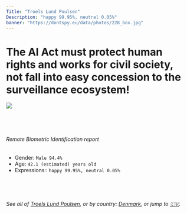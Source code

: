 ```yaml
---
Title: "Troels Lund Poulsen"
Description: "happy 99.95%, neutral 0.05%"
banner: "https://dontspy.eu/data/photos/228_box.jpg"
---
```


# The AI Act must protect human rights and works for civil society, not fall into easy concession to the surveillance ecosystem!

<link rel="stylesheet" type="text/css" href="/css/blog.css" />

<div class="is-fake" hidden>

_This is a **fake picture**_, we collect these anyway [because the AI Act](why-deepfake) negotiation moves in a way that would create more mess in our lives! for a longer explanation, read [The Dual Threat: How Losing the Biometric Battle Fuels Deepfake Proliferation](/blog/the-dual-threat-how-losing-the-biometric-battle-fuels-deepfake-proliferation/)

</div>

<!-- <img src="https://dontspy.eu/data/photos/54_box.jpg" /> -->
<img src="https://dontspy.eu/data/photos/228_box.jpg" />

## <br>

###### Remote Biometric Identification report

* <span class="label">Gender:</span> `Male 94.4%`
* <span class="label">Age:</span> `42.1 (estimated) years old`
* <span class="label">Expressions::</span> `happy 99.95%, neutral 0.05%`

## <br>

###### See all of [Troels Lund Poulsen](/policymaker#Troels%20Lund%20Poulsen), or by country: [Denmark](/country#Denmark), or jump to [🇱🇻](/x/237).

## <br>